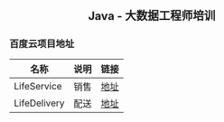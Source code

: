 <center><h1 style="magrin:0px;text-align:center;font-size:20px;">Java - 大数据工程师培训</h1></center>

### 百度云项目地址
|名称|说明|链接|
|-|-|-|
|LifeService|销售|[地址](https://pan.baidu.com/disk/home?errno=0&errmsg=Auth%20Login%20Sucess&&bduss=&ssnerror=0&#list/vmode=list&path=%2F%E5%8E%8B%E7%BC%A9%E6%96%87%E4%BB%B6%E5%A4%B9%2F%E5%9C%A8%E5%BB%BA%E9%A1%B9%E7%9B%AE%2F%E9%82%BB%E4%BC%98%E7%BD%91%2F%E5%AE%A2%E6%88%B7%E7%AB%AF)|
|LifeDelivery|配送|[地址](https://pan.baidu.com/disk/home?errno=0&errmsg=Auth%20Login%20Sucess&&bduss=&ssnerror=0&#list/vmode=list&path=%2F%E5%8E%8B%E7%BC%A9%E6%96%87%E4%BB%B6%E5%A4%B9%2F%E5%9C%A8%E5%BB%BA%E9%A1%B9%E7%9B%AE%2F%E9%82%BB%E4%BC%98%E7%BD%91%2F%E9%85%8D%E9%80%81%E7%AB%AF)|
